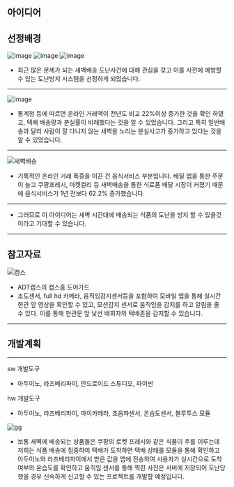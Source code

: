 ## 아이디어 

## 선정배경




![image](https://user-images.githubusercontent.com/77609451/125259715-8aba3700-e33a-11eb-9c4c-999dba849bfb.png)
![image](https://user-images.githubusercontent.com/77609451/125259733-90178180-e33a-11eb-8e6c-851f0787aab6.png)
![image](https://user-images.githubusercontent.com/77609451/125259744-93ab0880-e33a-11eb-83dd-e875f924a47e.png)


+ 최근 많은 문제가 되는 새벽배송 도난사건에 대해 관심을 갖고 이를 사전에 예방할 수 있는 도난방지 시스템을 선정하게 되었습니다.


***




![image](https://user-images.githubusercontent.com/77609451/125262343-0f0db980-e33d-11eb-8403-c72e13a4704c.png)

+ 통계청 등에 따르면 온라인 거래액이 전년도 비교 22%이상 증가한 것을 확인 하였고, 택배 배송량과 분실률이 비례했다는 것을 알 수 있었습니다.
그리고 특히 일반배송과 달리 사람이 잘 다니지 않는 새벽을 노리는 분실사고가 증가하고 있다는 것을 알 수 있었습니다. 

***

![새벽배송](https://user-images.githubusercontent.com/77609451/125267452-ca385180-e341-11eb-83e2-9dc3bf40962d.PNG)

+ 기록적인 온라인 거래 폭증을 이끈 건 음식서비스 부분입니다.
배달 앱을 통한 주문이 늘고 쿠팡프레시, 마켓컬리 등 새벽배송을 통한 식료품 배달 시장이 커졌기 때문에 음식서비스가 1년 전보다 62.2% 증가했습니다. 

***

+ 그러므로 이 아이디어는 새벽 시간대에 배송되는 식품의 도난을 방지 할 수 있을것이라고 기대할 수 있습니다.

***
## 참고자료


![캡스](https://user-images.githubusercontent.com/77609451/125299247-ef3dbc00-e363-11eb-8025-e70fc179114b.PNG)

+ ADT캡스의 캡스홈 도어가드
+ 조도센서, full hd 카메라, 움직임감지센서등을 포함하여 모바일 앱을 통해 실시간 현관 앞 영상을 확인할 수 있고, 모션감지 센서로 움직임을 감지를 하고 알림을 줄 수 있다. 이를 통해 현관문 앞 낯선 배회자와 택배존을 감지할 수 있습니다.
***
## 개발계획
***

sw 개발도구
+ 아두이노, 라즈베리파이, 안드로이드 스튜디오, 파이썬

hw 개발도구
+ 아두이노, 라즈베리파이, 파이카메라, 초음파센서, 온습도센서, 블루투스 모듈

![gg](https://user-images.githubusercontent.com/77609451/125288123-bba96480-e358-11eb-9157-f2a9e8f122d0.PNG)


+ 보통 새벽에 배송되는 상품들은 쿠팡의 로켓 프레시와 같은 식품이 주를 이루는데 저희는 식품 배송에 집중하여 택배가 도착하면 택배 상태를 모듈을 통해 확인하고 아두이노와 라즈베리파이에서 받은 값을 앱에 전송하여 사용자가 실시간으로 도착 여부와 온습도를 확인하고 움직임 센서를 통해 찍힌 사진은 서버에 저장되어 도난당했을 경우 신속하게 신고할 수 있는 프로젝트를 개발할 예정입니다.  



